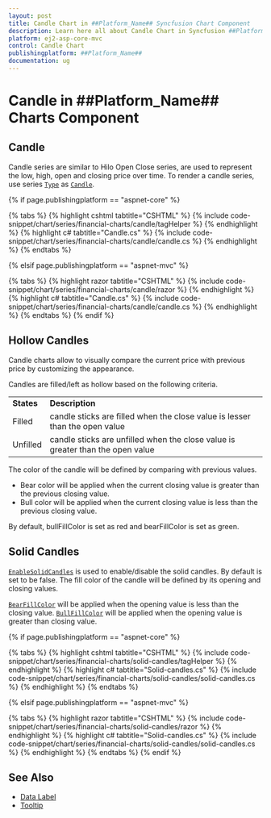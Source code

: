 ```yaml
---
layout: post
title: Candle Chart in ##Platform_Name## Syncfusion Chart Component
description: Learn here all about Candle Chart in Syncfusion ##Platform_Name## Chart component of Syncfusion Essential JS 2 and more.
platform: ej2-asp-core-mvc
control: Candle Chart
publishingplatform: ##Platform_Name##
documentation: ug
---
```



# Candle in ##Platform_Name## Charts Component

## Candle

Candle series are similar to Hilo Open Close series, are used to represent the low, high, open and closing price over time. To render a candle series, use series [`Type`](https://help.syncfusion.com/cr/aspnetcore-js2/Syncfusion.EJ2.Charts.ChartSeries.html#Syncfusion_EJ2_Charts_ChartSeries_Type) as [`Candle`](https://help.syncfusion.com/cr/aspnetcore-js2/Syncfusion.EJ2.Charts.ChartSeriesType.html#Syncfusion_EJ2_Charts_ChartSeriesType_Candle).

{% if page.publishingplatform == "aspnet-core" %}

{% tabs %}
{% highlight cshtml tabtitle="CSHTML" %}
{% include code-snippet/chart/series/financial-charts/candle/tagHelper %}
{% endhighlight %}
{% highlight c# tabtitle="Candle.cs" %}
{% include code-snippet/chart/series/financial-charts/candle/candle.cs %}
{% endhighlight %}
{% endtabs %}

{% elsif page.publishingplatform == "aspnet-mvc" %}

{% tabs %}
{% highlight razor tabtitle="CSHTML" %}
{% include code-snippet/chart/series/financial-charts/candle/razor %}
{% endhighlight %}
{% highlight c# tabtitle="Candle.cs" %}
{% include code-snippet/chart/series/financial-charts/candle/candle.cs %}
{% endhighlight %}
{% endtabs %}
{% endif %}



## Hollow Candles

Candle charts allow to visually compare the current price with previous price by customizing the appearance.

Candles are filled/left as hollow based on the following criteria.

<!-- markdownlint-disable MD033 -->
<table>
<tr>
<td><b>States</b></td>
<td><b>Description </b></td>
</tr>
<tr>
<td>Filled</td>
<td>candle sticks are filled when the close value is lesser than the open value</td>
</tr>
<tr>
<td>Unfilled</td>
<td>candle sticks are unfilled when the close value is greater than the open value</td>
</tr>
</table>

The color of the candle will be defined by comparing with previous values.

* Bear color  will be applied when the current closing value is greater than the previous closing value.
* Bull color will be applied when the current closing value is less than the previous closing value.

By default, bullFillColor is set as red and bearFillColor is set as green.



## Solid Candles

[`EnableSolidCandles`](https://help.syncfusion.com/cr/aspnetcore-js2/Syncfusion.EJ2.Charts.ChartSeries.html#Syncfusion_EJ2_Charts_ChartSeries_EnableSolidCandles) is used to enable/disable the solid candles. By default is set to be false. The fill color of the candle will be defined by its opening and closing values.

[`BearFillColor`](https://help.syncfusion.com/cr/aspnetcore-js2/Syncfusion.EJ2.Charts.ChartSeries.html#Syncfusion_EJ2_Charts_ChartSeries_BearFillColor) will be applied when the opening value is less than the closing value. [`BullFillColor`](https://help.syncfusion.com/cr/aspnetcore-js2/Syncfusion.EJ2.Charts.ChartSeries.html#Syncfusion_EJ2_Charts_ChartSeries_BullFillColor) will be applied when the opening value is greater than closing value.

{% if page.publishingplatform == "aspnet-core" %}

{% tabs %}
{% highlight cshtml tabtitle="CSHTML" %}
{% include code-snippet/chart/series/financial-charts/solid-candles/tagHelper %}
{% endhighlight %}
{% highlight c# tabtitle="Solid-candles.cs" %}
{% include code-snippet/chart/series/financial-charts/solid-candles/solid-candles.cs %}
{% endhighlight %}
{% endtabs %}

{% elsif page.publishingplatform == "aspnet-mvc" %}

{% tabs %}
{% highlight razor tabtitle="CSHTML" %}
{% include code-snippet/chart/series/financial-charts/solid-candles/razor %}
{% endhighlight %}
{% highlight c# tabtitle="Solid-candles.cs" %}
{% include code-snippet/chart/series/financial-charts/solid-candles/solid-candles.cs %}
{% endhighlight %}
{% endtabs %}
{% endif %}



## See Also

* [Data Label](../data-labels)
* [Tooltip](../tool-tip)